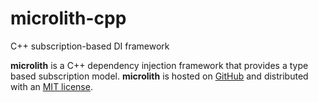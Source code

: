 # microlith-cpp

C++ subscription-based DI framework

**microlith** is a C++ dependency injection framework that provides a type
based subscription model. **microlith** is hosted on
[GitHub](https://github.com/dragozir/microlith-cpp/) and distributed with an
[MIT license](https://github.com/dragozir/microlith-cpp/blob/main/LICENSE).
